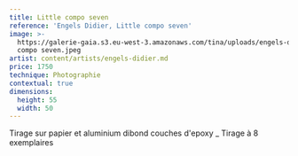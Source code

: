 ```yaml
---
title: Little compo seven
reference: 'Engels Didier, Little compo seven'
image: >-
  https://galerie-gaia.s3.eu-west-3.amazonaws.com/tina/uploads/engels-didier/galerie-gaia-didier-engels-little
  compo seven.jpeg
artist: content/artists/engels-didier.md
price: 1750
technique: Photographie
contextual: true
dimensions:
  height: 55
  width: 50
---
```


Tirage sur papier et aluminium dibond couches d'epoxy \_ Tirage à 8 exemplaires
